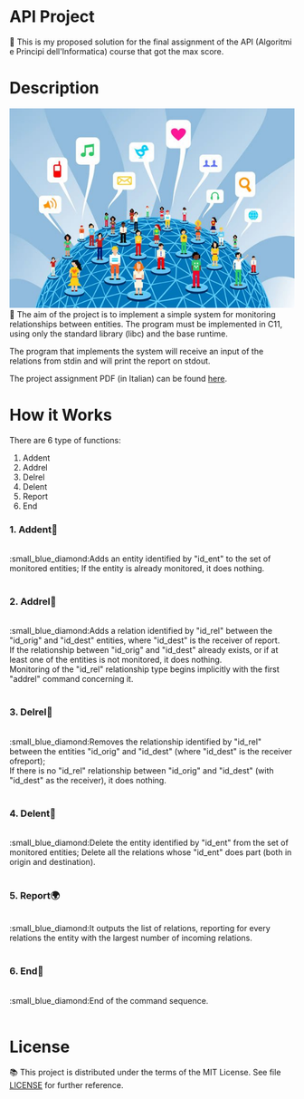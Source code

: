 # API Project
:small_blue_diamond: This is my proposed solution for the final assignment of the API (Algoritmi e Principi dell'Informatica) course that got the max score.

# Description
![alt text](Docs/social-network.jpg?raw=true)
<br/>
:small_blue_diamond: The aim of the project is to implement a simple system for monitoring relationships between entities. The program must be implemented in C11, using only the standard library (libc) and the base runtime.<br/>

The program that implements the system will receive an input of the relations from stdin and will print the report on stdout.<br/>

The project assignment PDF (in Italian) can be found [here](Docs/ProvaFinale2019.pdf).<br/>



# How it Works

There are 6 type of functions:
1. Addent<br/>
2. Addrel<br/>
3. Delrel <br/>
4. Delent <br/>
5. Report <br/>
6. End <br/>


### 1. Addent:walking:

<br/>
:small_blue_diamond:Adds an entity identified by "id_ent" to the set of monitored entities; If the entity is already monitored, it does nothing.<br/><br/>

### 2. Addrel:couple:

<br/>
:small_blue_diamond:Adds a relation identified by "id_rel" between the "id_orig" and "id_dest" entities, where "id_dest" is the receiver of report. 
<br/>If the relationship between "id_orig" and "id_dest" already exists, or if at least one of the entities is not monitored, it does nothing. 
<br/>Monitoring of the "id_rel" relationship type begins implicitly with the first "addrel" command concerning it.<br/><br/>

### 3. Delrel:put_litter_in_its_place:

<br/>
:small_blue_diamond:Removes the relationship identified by "id_rel" between the entities "id_orig" and "id_dest" (where "id_dest" is the receiver ofreport); 
<br/>If there is no "id_rel" relationship between "id_orig" and "id_dest" (with "id_dest" as the receiver), it does nothing.<br/><br/>

### 4. Delent:no_pedestrians:

<br/>
:small_blue_diamond:Delete the entity identified by "id_ent" from the set of monitored entities; Delete all the relations whose "id_ent" does part (both in origin and destination).<br/><br/>

### 5. Report:earth_africa:

<br/>
:small_blue_diamond:It outputs the list of relations, reporting for every relations the entity with the largest number of incoming relations.<br/><br/>

### 6. End:triangular_flag_on_post:

<br/>
:small_blue_diamond:End of the command sequence.<br/><br/>

# License

:books: This project is distributed under the terms of the MIT License. See file [LICENSE](LICENSE) for further reference.
